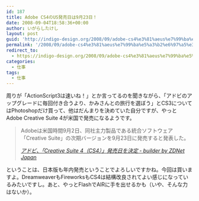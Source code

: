 ```yaml
---
id: 187
title: Adobe CS4のUS発売日は9月23日！
date: 2008-09-04T18:58:36+00:00
author: いがらしたけし
layout: post
guid: 'http://indigo-design.org/2008/09/adobe-cs4%e3%81%aeus%e7%99%ba%e5%a3%b2%e6%97%a5%e3%81%af9%e6%9c%8823%e6%97%a5%ef%bc%81/'
permalink: '/2008/09/adobe-cs4%e3%81%aeus%e7%99%ba%e5%a3%b2%e6%97%a5%e3%81%af9%e6%9c%8823%e6%97%a5%ef%bc%81/'
redirect_to:
  - https://indigo-design.org/2008/09/adobe-cs4%e3%81%aeus%e7%99%ba%e5%a3%b2%e6%97%a5%e3%81%af9%e6%9c%8823%e6%97%a5%ef%bc%81/
categories:
  - 仕事
tags:
  - 仕事
---
```

<p>周りが「ActionScript3は速いね！」とか言ってるのを聞きながら、「アドビのアップグレードに毎回付き合うより、かみさんとの旅行を選ぼう」とCS3についてはPhotoshopだけ買って、他はだんまりを決めていた自分ですが、やっとAdobe Creative Suite 4が米国で発売になるようです。</p><blockquote cite="http://builder.japan.zdnet.com/news/story/0,3800079086,20379836,00.htm?ref=rss"><p>Adobeは米国時間9月2日、同社主力製品である統合ソフトウェア「Creative Suite」の次期バージョンを9月23日に発売すると発表した。 </p><cite><a href="http://builder.japan.zdnet.com/news/story/0,3800079086,20379836,00.htm?ref=rss">アドビ、「Creative Suite 4（CS4）」発売日を決定 - builder by ZDNet Japan</a></cite></blockquote><p>ということは、日本版も年内発売ということでよろしいですかね。今回は買いますよ。DreamweaverもFireworksもCS4は結構改良されてよい感じになっているみたいですし。あと、やっとFlashでAIRに手を出せるかも（いや、そんな力はないか）。</p>